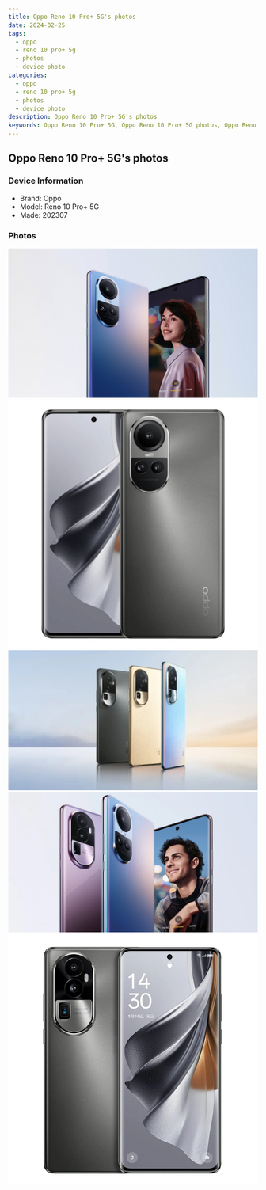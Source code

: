 ```yaml
---
title: Oppo Reno 10 Pro+ 5G's photos
date: 2024-02-25
tags: 
  - oppo
  - reno 10 pro+ 5g
  - photos
  - device photo
categories: 
  - oppo
  - reno 10 pro+ 5g
  - photos
  - device photo
description: Oppo Reno 10 Pro+ 5G's photos
keywords: Oppo Reno 10 Pro+ 5G, Oppo Reno 10 Pro+ 5G photos, Oppo Reno 10 Pro+ 5G device photo
---
```


## Oppo Reno 10 Pro+ 5G's photos

### Device Information

- Brand: Oppo
- Model: Reno 10 Pro+ 5G
- Made: 202307

### Photos

![/images/best-assets/devices/oppo/oppo-reno-10-proplus-5g/1.jpg](/images/best-assets/devices/oppo/oppo-reno-10-proplus-5g/1.jpg)
![/images/best-assets/devices/oppo/oppo-reno-10-proplus-5g/2.jpg](/images/best-assets/devices/oppo/oppo-reno-10-proplus-5g/2.jpg)
![/images/best-assets/devices/oppo/oppo-reno-10-proplus-5g/3.jpg](/images/best-assets/devices/oppo/oppo-reno-10-proplus-5g/3.jpg)
![/images/best-assets/devices/oppo/oppo-reno-10-proplus-5g/4.jpg](/images/best-assets/devices/oppo/oppo-reno-10-proplus-5g/4.jpg)
![/images/best-assets/devices/oppo/oppo-reno-10-proplus-5g/5.jpg](/images/best-assets/devices/oppo/oppo-reno-10-proplus-5g/5.jpg)
